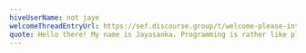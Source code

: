 ```yaml
---
hiveUserName: not jaye
welcomeThreadEntryUrl: https://sef.discourse.group/t/welcome-please-introduce-yourself/7/2?u=gravewalker
quote: Hello there! My name is Jayasanka. Programming is rather like playing with Lego
---
```

